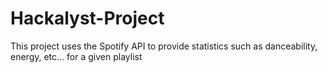 # Hackalyst-Project
This project uses the Spotify API to provide statistics such as danceability, energy, etc... for a given playlist 
